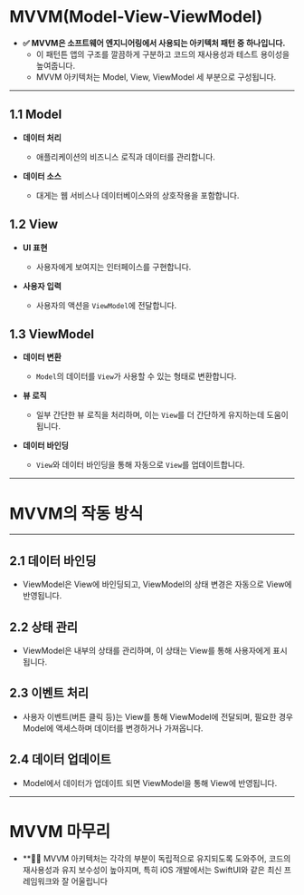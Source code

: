 # MVVM(Model-View-ViewModel)

- **✅ MVVM은 소프트웨어 엔지니어링에서 사용되는 아키텍처 패턴 중 하나입니다.**
    - 이 패턴튼 앱의 구조를 깔끔하게 구분하고 코드의 재사용성과 테스트 용이성을 높여줍니다.
    - MVVM 아키텍처는 Model, View, ViewModel 세 부분으로 구성됩니다.

---

## 1.1 Model

- **데이터 처리**
    - 애플리케이션의 비즈니스 로직과 데이터를 관리합니다.

- **데이터 소스**
    - 대게는 웹 서비스나 데이터베이스와의 상호작용을 포함합니다.

## 1.2 View

- **UI 표현**
    - 사용자에게 보여지는 인터페이스를 구현합니다.

- **사용자 입력**
    - 사용자의 액션을 `ViewModel`에 전달합니다.

## 1.3 ViewModel

- **데이터 변환**
    - `Model`의 데이터를 `View`가 사용할 수 있는 형태로 변환합니다.

- **뷰 로직**
    - 일부 간단한 뷰 로직을 처리하며, 이는 `View`를 더 간단하게 유지하는데 도움이 됩니다.

- **데이터 바인딩**
    - `View`와 데이터 바인딩을 통해 자동으로 `View`를 업데이트합니다.

---

# MVVM의 작동 방식

---

## 2.1 데이터 바인딩

- ViewModel은 View에 바인딩되고, ViewModel의 상태 변경은 자동으로 View에 반영됩니다.

## 2.2 상태 관리

- ViewModel은 내부의 상태를 관리하며, 이 상태는 View를 통해 사용자에게 표시됩니다.

## 2.3 이벤트 처리

- 사용자 이벤트(버튼 클릭 등)는 View를 통해 ViewModel에 전달되며, 필요한 경우 Model에 액세스하며 데이터를 변경하거나 가져옵니다.

## 2.4 데이터 업데이트

- Model에서 데이터가 업데이트 되면 ViewModel을 통해 View에 반영됩니다.

---

# MVVM 마무리

- **🙋‍♂️ MVVM 아키텍처는 각각의 부분이 독립적으로 유지되도록 도와주어, 코드의 재사용성과 유지 보수성이 높아지며, 특히 iOS 개발에서는 SwiftUI와 같은 최신 프레임워크와 잘 어울립니다
